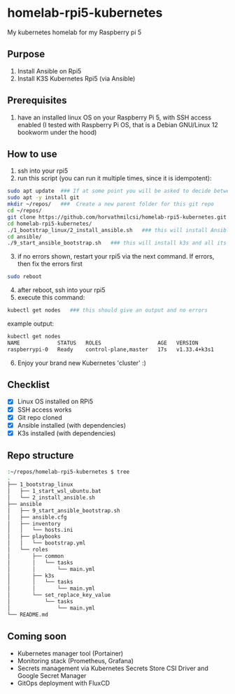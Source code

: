 # homelab-rpi5-kubernetes
My kubernetes homelab for my Raspberry pi 5

## Purpose  
1) Install Ansible on Rpi5
2) Install K3S Kubernetes Rpi5 (via Ansible)

## Prerequisites  
1) have an installed linux OS on your Raspberry Pi 5, with SSH access enabled
(I tested with Raspberry Pi OS, that is a Debian GNU/Linux 12 bookworm under the hood)

## How to use
1) ssh into your rpi5
2) run this script (you can run it multiple times, since it is idempotent):
```bash
sudo apt update  ### If at some point you will be asked to decide between Yes/No/xyz, choose Yes :)
sudo apt -y install git
mkdir ~/repos/   ###  Create a new parent folder for this git repo
cd ~/repos/
git clone https://github.com/horvathmilcsi/homelab-rpi5-kubernetes.git
cd homelab-rpi5-kubernetes/
./1_bootstrap_linux/2_install_ansible.sh   ### this will install Ansible
cd ansible/
./9_start_ansible_bootstrap.sh   ### this will install k3s and all its dependencies and configs via Ansible
```
3) if no errors shown, restart your rpi5 via the next command. If errors, then fix the errors first
```bash
sudo reboot
```
4) after reboot, ssh into your rpi5
5) execute this command:
```bash
kubectl get nodes   ### this should give an output and no errors
```
example output:
```bash
kubectl get nodes
NAME            STATUS   ROLES                  AGE   VERSION
raspberrypi-0   Ready    control-plane,master   17s   v1.33.4+k3s1
```
6) Enjoy your brand new Kubernetes 'cluster' :)

## Checklist
- [x] Linux OS installed on RPi5
- [x] SSH access works
- [x] Git repo cloned
- [x] Ansible installed (with dependencies)
- [x] K3s installed (with dependencies)

## Repo structure
```bash
:~/repos/homelab-rpi5-kubernetes $ tree  
.  
├── 1_bootstrap_linux  
│   ├── 1_start_wsl_ubuntu.bat  
│   └── 2_install_ansible.sh  
├── ansible  
│   ├── 9_start_ansible_bootstrap.sh  
│   ├── ansible.cfg  
│   ├── inventory  
│   │   └── hosts.ini  
│   ├── playbooks  
│   │   └── bootstrap.yml  
│   └── roles  
│       ├── common  
│       │   └── tasks  
│       │       └── main.yml  
│       ├── k3s  
│       │   └── tasks  
│       │       └── main.yml  
│       └── set_replace_key_value  
│           └── tasks  
│               └── main.yml  
└── README.md  
```

## Coming soon
- Kubernetes manager tool (Portainer)
- Monitoring stack (Prometheus, Grafana)
- Secrets management via Kubernetes Secrets Store CSI Driver and Google Secret Manager
- GitOps deployment with FluxCD


